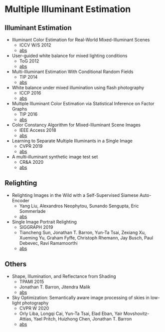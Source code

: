 # Multiple Illuminant Estimation

## Illuminant Estimation

* Illuminant Color Estimation for Real-World Mixed-Illuminant Scenes
  * ICCV W/S 2012
  * [abs](https://ieeexplore.ieee.org/document/6130332)
* User-guided white balance for mixed lighting conditions
  * ToG 2012
  * [abs](https://dl.acm.org/doi/10.1145/2366145.2366219)
* Multi-Illuminant Estimation With Conditional Random Fields
  * TIP 2014
  * [abs](https://ieeexplore.ieee.org/document/6637091)
* White balance under mixed illumination using flash photography
  * ICCP 2016
  * [abs](https://ieeexplore.ieee.org/abstract/document/7492879)
* Multiple Illuminant Color Estimation via Statistical Inference on Factor Graphs
  * TIP 2016
  * [abs](https://ieeexplore.ieee.org/abstract/document/7557073)
* Color Constancy Algorithm for Mixed-Illuminant Scene Images
  * IEEE Access 2018
  * [abs](https://ieeexplore.ieee.org/abstract/document/8300518)
* Learning to Separate Multiple Illuminants in a Single Image
  * CVPR 2019
  * [abs](https://arxiv.org/abs/1811.12481)
* A multi‐illuminant synthetic image test set
  * CR&A 2020
  * [abs](https://onlinelibrary.wiley.com/doi/full/10.1002/col.22535)


## Relighting

* Relighting Images in the Wild with a Self-Supervised Siamese Auto-Encoder
  * Yang Liu, Alexandros Neophytou, Sunando Sengupta, Eric Sommerlade
  * [abs](https://arxiv.org/abs/2012.06444)
* Single Image Portrait Relighting
  * SIGGRAPH 2019
  * Tiancheng Sun, Jonathan T. Barron, Yun-Ta Tsai, Zexiang Xu, Xueming Yu, Graham Fyffe, Christoph Rhemann, Jay Busch, Paul Debevec, Ravi Ramamoorthi
  * [abs](https://arxiv.org/abs/1905.00824)

## Others

* Shape, Illumination, and Reflectance from Shading
  * TPAMI 2015
  * Jonathan T. Barron, Jitendra Malik
  * [abs](https://arxiv.org/abs/2010.03592)
* Sky Optimization: Semantically aware image processing of skies in low-light photography
  * CVPR W 2020
  * Orly Liba, Longqi Cai, Yun-Ta Tsai, Elad Eban, Yair Movshovitz-Attias, Yael Pritch, Huizhong Chen, Jonathan T. Barron
  * [abs](https://arxiv.org/abs/2006.10172)
